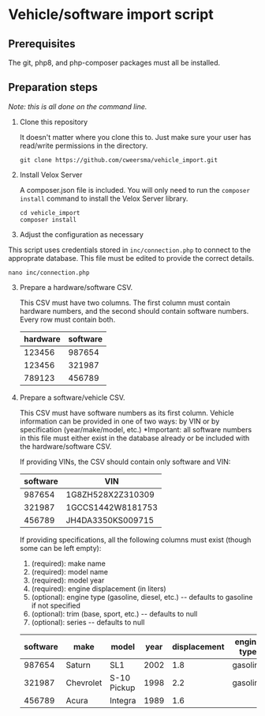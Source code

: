 # Vehicle/software import script

## Prerequisites
The git, php8, and php-composer packages must all be installed.

## Preparation steps

  *Note: this is all done on the command line.*
  
1. Clone this repository
   
   It doesn't matter where you clone this to. Just make sure your user has read/write permissions in the directory.
   ```console
   git clone https://github.com/cweersma/vehicle_import.git
   ```
2. Install Velox Server
   
   A composer.json file is included. You will only need to run the `composer install` command to install the Velox Server library.
   ```console
   cd vehicle_import
   composer install
   ```

3. Adjust the configuration as necessary

  This script uses credentials stored in `inc/connection.php` to connect to the approprate database. This file must be edited to provide the correct details.
  ```console
  nano inc/connection.php
  ```

3. Prepare a hardware/software CSV.

   This CSV must have two columns. The first column must contain hardware numbers, and the second should contain software numbers. Every row must contain both.

   | hardware | software |
   | -------- | -------- |
   | 123456   | 987654   |
   | 123456   | 321987   |
   | 789123   | 456789   |

4. Prepare a software/vehicle CSV.

   This CSV must have software numbers as its first column. Vehicle information can be provided in one of two ways: by VIN or by specification (year/make/model, etc.)
   *Important: all software numbers in this file must either exist in the database already or be included with the hardware/software CSV.

   If providing VINs, the CSV should contain only software and VIN: 

   | software | VIN               |
   | -------- | ----------------- |
   | 987654   | 1G8ZH528X2Z310309 |
   | 321987   | 1GCCS1442W8181753 |
   | 456789   | JH4DA3350KS009715 |

   If providing specifications, all the following columns must exist (though some can be left empty):
   1. (required): make name
   2. (required): model name
   3. (required): model year
   4. (required): engine displacement (in liters)
   5. (optional): engine type (gasoline, diesel, etc.) -- defaults to gasoline if not specified
   6. (optional): trim (base, sport, etc.) -- defaults to null
   7. (optional): series -- defaults to null

   | software | make      | model       | year | displacement | engine type | trim | series          |
   | -------- | --------- | ----------- | ---- | ------------ | ----------- | ---- | --------------- |
   | 987654   | Saturn    | SL1         | 2002 | 1.8          | gasoline    |      |                 |
   | 321987   | Chevrolet | S-10 Pickup | 1998 | 2.2          | gasoline    |      | 1/2 Ton Nominal |
   | 456789   | Acura     | Integra     | 1989 | 1.6          |             | LS   |                 |
   
   
